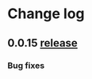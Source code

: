 # Change log

## 0.0.15 [release](https://github.com/LuccaSA/lucca-front/releases/tag/0.0.15)
### Bug fixes